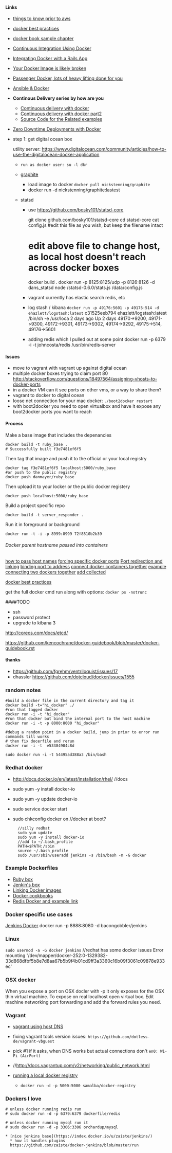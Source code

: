 #### Links

* [things to know prior to aws](http://wblinks.com/notes/aws-tips-i-wish-id-known-before-i-started/)
* [docker best practices](http://crosbymichael.com/dockerfile-best-practices.html)
* [docker book sample chapter](http://dockerbook.com/TheDockerBook_sample.pdf)
* [Continuous Integration Using Docker](https://www.activestate.com/blog/2014/01/using-docker-run-ruby-rspec-ci-jenkins)
* [Integrating Docker with a Rails App](http://www.powpark.com/blog/programming/2014/01/29/integrating-docker-with-jenkins-for-ruby-on-rails-app)
* [Your Docker Image is likely broken](http://phusion.github.io/baseimage-docker/)
* [Passenger Docker, lots of heavy lifting done for you](https://github.com/phusion/passenger-docker)
* [Ansible & Docker](http://thechangelog.com/ansible-docker/)
* __Continous Delivery series by how are you__
  * [Continuous delivery with docker](http://blog.howareyou.com/post/62157486858/continuous-delivery-with-docker-and-jenkins-part-i)
  * [Continuous delivery with docker part2](http://blog.howareyou.com/post/65048170054/continuous-delivery-with-docker-and-jenkins-part-ii)
  * [Source Code for the Related examples](https://github.com/cambridge-healthcare/hi_sinatra-docker)
* [Zero Downtime Deployments with Docker](http://brianketelsen.com/2014/02/25/using-nginx-confd-and-docker-for-zero-downtime-web-updates/) 

* step 1: get digital ocean box

  utility server: https://www.digitalocean.com/community/articles/how-to-use-the-digitalocean-docker-application
  * `run as docker user: su -l dkr`
  
  * [graphite](https://index.docker.io/u/nickstenning/graphite/)
       * load image to docker `docker pull nickstenning/graphite`
       * docker run -d nickstenning/graphite:lastest
  * statsd
     * use https://github.com/bosky101/statsd-core
    
         git clone github.com/bosky101/statsd-core
         cd statsd-core
         cat config.js #edit this file as you wish, but keep the filename intact
         # edit above file to change host, as local host doesn't reach across docker boxes
         docker build .
         docker run -p 8125:8125/udp -p 8126:8126 -d dans_statsd node /statsd-0.6.0/stats.js /data/config.js

    * vagrant currently has elastic search redis, etc
    
    * log stash / kibana
    `docker run -p 49176:5601 -p 49175:514 -d ehazlett/logstash:latest`
    c31525eeb794        ehazlett/logstash:latest   /bin/sh -e /usr/loca   2 days ago          Up 2 days           49170->9200, 49171->9300, 49172->9301, 49173->9302, 49174->9292, 49175->514, 49176->5601

    * adding redis which I pulled out at some point
    docker run -p 6379 -i -t johncosta/redis /usr/bin/redis-server

#### Issues
* move to vagrant with vagrant up against digital ocean
* multiple docker boxes trying to claim port 80 http://stackoverflow.com/questions/18497564/assigning-vhosts-to-docker-ports
* in a docker VM can it see ports on other vms, or a way to share them?
* vagrant to docker to digital ocean
* loose net connection for your mac docker: `./boot2docker restart`
* with boot2docker you need to open virtualbox and have it expose any boot2docker ports you want to reach

#### Process

Make a base image that includes the depenancies 

    docker build -t ruby_base .
	# Successfully built f3e7481ef6f5
	
Then tag that image and push it to the official or your local registry

	docker tag f3e7481ef6f5 localhost:5000/ruby_base
	#or push to the public registry
	docker push danmayer/ruby_base

Then upload it to your locker or the public docker registery

    docker push localhost:5000/ruby_base
        	
Build a project specific repo

    docker build -t server_responder .

Run it in foreground or background

    docker run -t -i -p 8999:8999 72f8510b2b39

###### Docker parent hostname passed into containers 
[how to pass host names](https://github.com/dotcloud/docker/issues/243)
[forcing specific docker ports](http://stackoverflow.com/questions/18497564/assigning-vhosts-to-docker-ports)
[Port redirection and linking](http://docs.docker.io/en/latest/use/port_redirection/)
[binding port to address](https://github.com/dotcloud/docker/issues/1139)
[connect docker containers together](http://stackoverflow.com/questions/18460016/connect-from-one-docker-container-to-another)
[example connecting two dockers together](http://docs.docker.io/en/latest/examples/running_redis_service/)
[add collected](https://github.com/dotcloud/collectd-graphite/blob/master/Dockerfile)

[docker best practices](http://crosbymichael.com/dockerfile-best-practices.html)

get the full docker cmd run along with options: `docker ps -notrunc`

####TODO

* ssh
* password protect
* upgrade to kibana 3

http://coreos.com/docs/etcd/

https://github.com/kencochrane/docker-guidebook/blob/master/docker-guidebook.rst

#### thanks

* https://github.com/fgrehm/ventriloquist/issues/17
* dhassler https://github.com/dotcloud/docker/issues/1555


### random notes
  
    #build a docker file in the current directory and tag it
    docker build -t="hi_docker" ./
    #run that tagged docker
    docker run -i -t "hi_docker"
    #run that docker but bind the internal port to the host machine
    docker run -i -t -p 8000:8000 "hi_docker"
    
    #debug a random point in a docker build, jump in prior to error run commands till works 
    # then fix docerfile and rerun
    docker run -i -t  e53384904c8d
    
    sudo docker run -i -t 54495ad388a3 /bin/bash
    
### Redhat docker

* http://docs.docker.io/en/latest/installation/rhel/ //docs
* sudo yum -y install docker-io
* sudo yum -y update docker-io
* sudo service docker start
* sudo chkconfig docker on //docker at boot?

	    //silly redhat
	    sudo yum update
	    sudo yum -y install docker-io
		//add to ~/.bash_profile
		PATH=$PATH:/sbin
		source ~/.bash_profile
		sudo /usr/sbin/useradd jenkins -s /bin/bash -m -G docker

### Example Dockerfiles

* [Ruby box](https://github.com/gorsuch/dockerfile-examples/blob/master/rubybox/Dockerfile)
* [Jenkin's box](https://index.docker.io/u/aespinosa/jenkins/)    
* [Linking Docker images](http://docs.docker.io/en/latest/use/working_with_links_names/)
* [Docker cookbooks](https://github.com/Krijger/docker-cookbooks)
* [Redis Docker and example link](http://docs.docker.io/en/latest/examples/running_redis_service/)
    
### Docker specific use cases

[Jenkins Docker](https://index.docker.io/u/orchardup/jenkins/)
    docker run -p 8888:8080 -d bacongobbler/jenkins

### Linux

`sudo usermod -a -G docker jenkins`
  //redhat has some docker issues
  Error mounting '/dev/mapper/docker-252:0-1329382-33d868dfbf5b8e7d8aa67b5b9f4b01cd9ff3a3360c16b09f3061c09878e933ec'
  

    
### OSX docker

When you expose a port on OSX docler with -p it only exposes for the OSX thin virtual machine. To expose on real localhost open virtual box. Edit machine networking port forwarding and add the forward rules you need.   
    
### Vagrant

* [vagrant using host DNS](https://gist.github.com/mitchellh/1277049)
* fixing vagrant tools version issues: `https://github.com/dotless-de/vagrant-vbguest`    
* pick #1 if it asks, when DNS works but actual connections don't `en0: Wi-Fi (AirPort)` 
* //http://docs.vagrantup.com/v2/networking/public_network.html

* [running a local docker registry](http://blog.docker.io/2013/07/how-to-use-your-own-registry/)
  * `docker run -d -p 5000:5000 samalba/docker-registry` 
  
### Dockers I love


    # unless docker running redis run
    # sudo docker run -d -p 6379:6379 dockerfile/redis

    # unless docker running mysql run it
    # sudo docker run -d -p 3306:3306 orchardup/mysql
    
    * [nice jenkins base](https://index.docker.io/u/zaiste/jenkins/)
      * how it handles plugins
      https://github.com/zaiste/docker-jenkins/blob/master/run

    